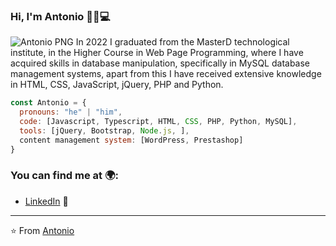 ### Hi, I'm Antonio 👋🙂💻
![Antonio PNG](https://github.com/Herruzo/Herruzo/assets/87756664/5b7a8ac4-7b26-43f4-adbc-599f4758ed63)
In 2022 I graduated from the MasterD technological institute, in the Higher Course in Web Page Programming, where I have acquired skills in database manipulation, specifically in MySQL database management systems, apart from this I have received extensive knowledge in HTML, CSS, JavaScript, jQuery, PHP and Python.
```js
const Antonio = {
  pronouns: "he" | "him",
  code: [Javascript, Typescript, HTML, CSS, PHP, Python, MySQL],
  tools: [jQuery, Bootstrap, Node.js, ], 
  content management system: [WordPress, Prestashop]
}
```
### You can find me at 🌍:
- <a href="https://www.linkedin.com/in/ant-mata/">LinkedIn</a> 💼
---
⭐️ From [Antonio](https://github.com/Herruzo)
<!--
**Herruzo/Herruzo** is a ✨ _special_ ✨ repository because its `README.md` (this file) appears on your GitHub profile.

Here are some ideas to get you started:

- 🔭 I’m currently working on ...
- 🌱 I’m currently learning ...
- 👯 I’m looking to collaborate on ...
- 🤔 I’m looking for help with ...
- 💬 Ask me about ...
- 📫 How to reach me: ...
- 😄 Pronouns: ...
- ⚡ Fun fact: ...
-->

